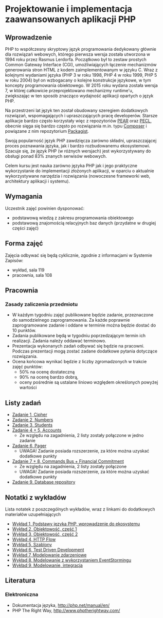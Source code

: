 # Projektowanie i implementacja zaawansowanych aplikacji PHP

## Wprowadzenie

PHP to współczesny skryptowy język programowania dedykowany głównie dla rozwiązań webowych, którego pierwsza wersja została utworzona w 1994 roku przez Rasmus Lerdorfa. Początkowo był to zestaw prostych Common Gateway Interface (CGI), umożliwiających łączenie mechanizmów generowania stron HTML z kodem zaimplementowanym w języku C. Wraz z kolejnymi wydaniami języka (PHP 3 w roku 1998, PHP 4 w roku 1999, PHP 5 w roku 2004) był on wzbogacany o kolejne konstrukcje językowe, w tym koncepty programowania obiektowego. W 2015 roku wydana została wersja 7, w której całkowicie przeprojektowano mechanizmy runtime'u, zwiększając w ten sposób znacząco wydajność aplikacji opartych o język PHP.

Na przestrzeni lat język ten został obudowany szeregiem dodatkowych rozwiązań, wspomagających i upraszczających pracę developerów. Starsze aplikacje bardzo często korzystały więc z repozytoriów [PEAR](http://pear.php.net) oraz [PECL](https://pecl.php.net), obecnie sięga się bardzo często po rozwiązania m.in. typu [Composer](https://getcomposer.org) i powiązane z nim repozytorium [Packagist](https://packagist.org).

Swoją popularność język PHP zawdzięcza zarówno składni, upraszczającej proces poznawania języka, jak i bardzo rozbudowanemu ekosystemowi. Szacuje się, że język PHP (w różnych wersjach) jest wykorzystywany do obsługi ponad 83% znanych serwisów webowych.

Celem kursu jest nauka zarówno języka PHP jak i jego praktyczne wykorzystanie do implementacji złożonych aplikacji, w oparciu o aktualnie wykorzystywane narzędzia i rozwiązania (nowoczesne frameworki web, architektury aplikacji i systemu).


## Wymagania

Uczestnik zajęć powinien dysponować:

- podstawową wiedzą z zakresu programowania obiektowego
- podstawową znajomością relacyjnych baz danych (przydatne w drugiej części zajęć)


## Forma zajęć

Zajęcia odbywać się będą cyklicznie, zgodnie z informacjami w Systemie Zapisów:

- wykład, sala 119
- pracownia, sala 108


## Pracownia

### Zasady zaliczenia przedmiotu
   
- W każdym tygodniu zajęć publikowane będzie zadanie, przeznaczone do samodzielnego zaprogramowania. Za każde poprawnie zaprogramowane zadanie i oddane w terminie można będzie dostać do 10 punktów.
- Zadania publikowane będą w tygodniu poprzedzającym termin ich realizacji. Zadania należy oddawać terminowo.
- Prezentacja wykonanych zadań odbywać się będzie na pracowni. Podczas prezentacji mogą zostać zadane dodatkowe pytania dotyczące rozwiązania.
- Ocena końcowa wynikać będzie z liczby zgromadzonych w trakcie zajęć punktów:
    - 50% na ocenę dostateczną
    - 90% na ocenę bardzo dobrą,
    - oceny pośrednie są ustalane liniowo względem określonych powyżej wartości

    
## Listy zadań

- [Zadanie 1, Cipher](exercises/01-cipher.md)
- [Zadanie 2, Numbers](exercises/02-numbers.md)
- [Zadanie 3, Students](exercises/03-students.md)
- [Zadanie 4 + 5, Accounts](exercises/04-05-accounts.md)
    - Ze względu na zagadnienia, 2 listy zostały połączone w jedno zadanie
- [Zadanie 6, Pager](exercises/06-pager.md)
    - UWAGA! Zadanie posiada rozszerzenie, za które można uzyskać dodatkowe punkty
- [Zadanie 7 + 8, Commands Bus + Financial Commitment](exercises/07-08-intro.md)
    - Ze względu na zagadnienia, 2 listy zostały połączone
    - UWAGA! Zadanie posiada rozszerzenie, za które można uzyskać dodatkowe punkty
- [Zadanie 9, Database repository](exercises/09-database-repository.md)

## Notatki z wykładów

Lista notatek z poszczególnych wykładów, wraz z linkami do dodatkowych materiałów uzupełniających

- [Wykład 1, Podstawy języka PHP, wprowadzenie do ekosystemu](notes/lectures/01-php-intro.md)
- [Wykład 2, Obiektowość, część 1](notes/lectures/02-objects.md)
- [Wykład 3, Obiektowość, część 2](notes/lectures/03-objects-continued.md)
- [Wykład 4, HTTP Flow](notes/lectures/04-http-flow.md)
- [Wykład 5, Szablony](notes/lectures/05-templates.md)
- [Wykład 6, Test Driven Development](notes/lectures/06-tdd.md)
- [Wykład 7, Modelowanie zdarzeniowe](notes/lectures/07-domain-modeling-events.md)
- [Wykład 8, Modelowanie z wykorzystaniem EventStormingu](notes/lectures/08-domain-modeling-event-storming.md)
- [Wykład 9, Modelowanie, integracja](notes/lectures/09-modeling-integration.md)


## Literatura

### Elektroniczna

- Dokumentacja języka, http://php.net/manual/en/
- PHP The Right Way, http://www.phptherightway.com/

